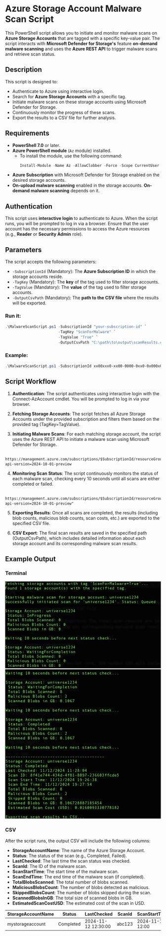 # Azure Storage Account Malware Scan Script

This PowerShell script allows you to initiate and monitor malware scans on **Azure Storage Accounts** that are tagged with a specific key-value pair. The script interacts with **Microsoft Defender for Storage's** feature **on-demand malware scanning**  and uses the **Azure REST API** to trigger malware scans and retrieve scan status.

## Description

This script is designed to:
- Authenticate to Azure using interactive login.
- Search for **Azure Storage Accounts** with a specific tag.
- Initiate malware scans on these storage accounts using Microsoft Defender for Storage.
- Continuously monitor the progress of these scans.
- Export the results to a CSV file for further analysis.

## Requirements

- **PowerShell 7.0** or later.
- **Azure PowerShell module** (`Az` module) installed.
  - To install the module, use the following command:
    ```powershell
    Install-Module -Name Az -AllowClobber -Force -Scope CurrentUser
    ```
- **Azure Subscription** with Microsoft Defender for Storage enabled on the desired storage accounts.
- **On-upload malware scanning** enabled in the storage accounts. **On-demand malware scanning** depends on it. 

## Authentication

This script uses **interactive login** to authenticate to Azure. When the script runs, you will be prompted to log in via a browser. Ensure that the user account has the necessary permissions to access the Azure resources (e.g., **Reader** or **Security Admin** role).

## Parameters

The script accepts the following parameters:

- `-SubscriptionId` (Mandatory): The **Azure Subscription ID** in which the storage accounts reside.
- `-TagKey` (Mandatory): The **key** of the tag used to filter storage accounts.
- `-TagValue` (Mandatory): The **value** of the tag used to filter storage accounts.
- `-OutputCsvPath` (Mandatory): The **path to the CSV file** where the results will be exported.

### Run it:
```powershell
.\MalwareScanScript.ps1 -SubscriptionId "your-subscription-id" `
                        -TagKey "ScanForMalware" `
                        -TagValue "True" `
                        -OutputCsvPath "C:\path\to\output\scanResults.csv"
```
### Example:
```powershell
.\MalwareScanScript.ps1 -SubscriptionId xx00xxx0-xx00-0000-0xx0-0x000x000x00 -TagKey ScanForMalware -TagValue True -OutputCsvPath "/Users/myUsername/Library/Documents"
```

## Script Workflow
1. **Authentication**: The script authenticates using interactive login with the Connect-AzAccount cmdlet. You will be prompted to log in via your browser.

2. **Fetching Storage Accounts**: The script fetches all Azure Storage Accounts under the provided subscription and filters them based on the provided tag (TagKey=TagValue).

3. **Initiating Malware Scans**: For each matching storage account, the script uses the Azure REST API to initiate a malware scan using Microsoft Defender for Storage.
```pwsh
    https://management.azure.com/subscriptions/$SubscriptionId/resourceGroups/$resourceGroupName/providers/Microsoft.Storage/storageAccounts/$storageAccountName/providers/Microsoft.Security/defenderForStorageSettings/current/startMalwareScan?api-version=2024-10-01-preview
```

4. **Monitoring Scan Status**: The script continuously monitors the status of each malware scan, checking every 10 seconds until all scans are either completed or failed.
```pwsh
    https://management.azure.com/subscriptions/$SubscriptionId/resourceGroups/$resourceGroupName/providers/Microsoft.Storage/storageAccounts/$storageAccountName/providers/Microsoft.Security/defenderForStorageSettings/current/malwareScans/latest?api-version=2024-10-01-preview"
```

5. **Exporting Results**: Once all scans are completed, the results (including blob counts, malicious blob counts, scan costs, etc.) are exported to the specified CSV file.

6. **CSV Export**: The final scan results are saved in the specified path (OutputCsvPath), which includes detailed information about each storage account and its corresponding malware scan results.

## Example Output
### Terminal 
![script1](Images/script1.png)
![script2](Images/script2.png)
### CSV
After the script runs, the output CSV will include the following columns:

- **StorageAccountName**: The name of the Azure Storage Account.
- **Status**: The status of the scan (e.g., Completed, Failed).
- **LastChecked**: The last time the scan status was checked.
- **ScanId**: The ID of the malware scan.
- **ScanStartTime**: The start time of the malware scan.
- **ScanEndTime**: The end time of the malware scan (if completed).
- **TotalBlobsScanned**: The total number of blobs scanned.
- **MaliciousBlobsCount**: The number of blobs detected as malicious.
- **SkippedBlobsCount**: The number of blobs skipped during the scan.
- **ScannedBlobsInGB**: The total size of scanned blobs in GB.
- **EstimatedScanCostUSD**: The estimated cost of the scan in USD.

| StorageAccountName | Status    | LastChecked          | ScanId  | ScanStartTime     | ScanEndTime       | TotalBlobsScanned | MaliciousBlobsCount | SkippedBlobsCount | ScannedBlobsInGB | EstimatedScanCostUSD |
|--------------------|-----------|----------------------|---------|-------------------|-------------------|--------------------|---------------------|-------------------|-------------------|----------------------|
| mystorageaccount   | Completed | 2024-11-12 12:30:00  | abc123  | 2024-11-12 12:00  | 2024-11-12 12:30  | 500                | 10                  | 5                 | 1.2               | 0.25                 |
